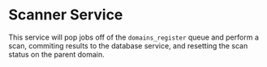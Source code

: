 # Scanner Service

This service will pop jobs off of the `domains_register` queue and perform a scan, commiting results to the database service, and resetting the scan status on the parent domain.
